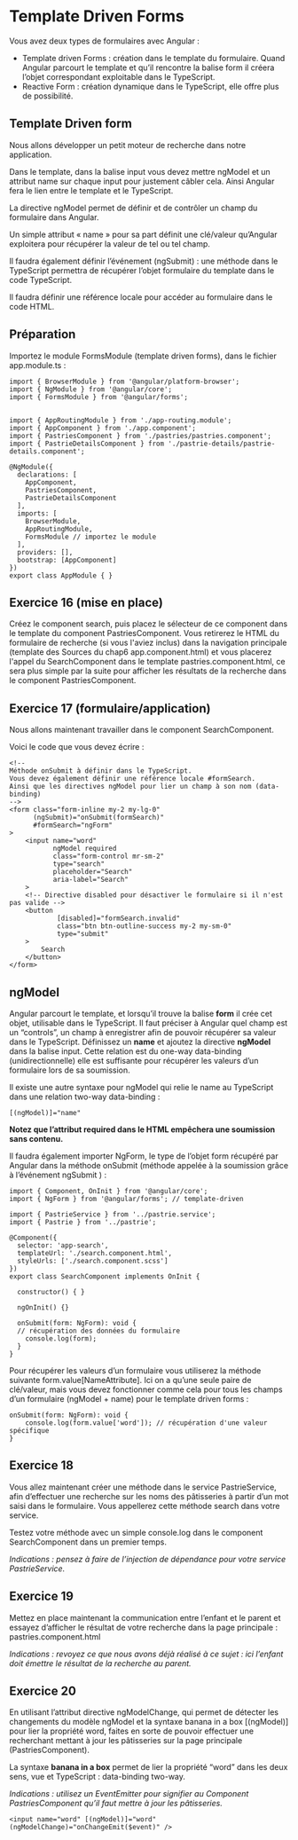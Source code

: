 # Template Driven Forms

Vous avez deux types de formulaires avec Angular :

- Template driven Forms : création dans le template du formulaire. Quand
  Angular parcourt le template et qu’il rencontre la balise form il créera
  l’objet correspondant exploitable dans le TypeScript.
- Reactive Form : création dynamique dans le TypeScript, elle offre plus de
  possibilité.

## Template Driven form

Nous allons développer un petit moteur de recherche dans notre application.

Dans le template, dans la balise input vous devez mettre ngModel et un attribut
name sur chaque input pour justement câbler cela. Ainsi Angular fera le lien
entre le template et le TypeScript.

La directive ngModel permet de définir et de contrôler un champ du formulaire
dans Angular.

Un simple attribut « name » pour sa part définit une clé/valeur qu’Angular
exploitera pour récupérer la valeur de tel ou tel champ.

Il faudra également définir l’événement (ngSubmit) : une méthode dans le
TypeScript permettra de récupérer l’objet formulaire du template dans le code
TypeScript.

Il faudra définir une référence locale pour accéder au formulaire dans le code
HTML.

## Préparation

Importez le module FormsModule (template driven forms), dans le fichier
app.module.ts :

```angularjs
import { BrowserModule } from '@angular/platform-browser';
import { NgModule } from '@angular/core';
import { FormsModule } from '@angular/forms';


import { AppRoutingModule } from './app-routing.module';
import { AppComponent } from './app.component';
import { PastriesComponent } from './pastries/pastries.component';
import { PastrieDetailsComponent } from './pastrie-details/pastrie-details.component';

@NgModule({
  declarations: [
    AppComponent,
    PastriesComponent,
    PastrieDetailsComponent
  ],
  imports: [
    BrowserModule,
    AppRoutingModule,
    FormsModule // importez le module
  ],
  providers: [],
  bootstrap: [AppComponent]
})
export class AppModule { }
```

## Exercice 16 (mise en place)

Créez le component search, puis placez le sélecteur de ce component dans le
template du component PastriesComponent. Vous retirerez le HTML du formulaire de recherche (si vous l'aviez inclus) 
dans la navigation principale (template des Sources du chap6 app.component.html) et 
vous placerez l'appel du SearchComponent dans le template pastries.component.html, ce sera plus simple par la suite pour afficher 
les résultats de la recherche dans le component PastriesComponent.

## Exercice 17 (formulaire/application)

Nous allons maintenant travailler dans le component SearchComponent.

Voici le code que vous devez écrire :

```angular2html
<!--
Méthode onSubmit à définir dans le TypeScript.
Vous devez également définir une référence locale #formSearch.
Ainsi que les directives ngModel pour lier un champ à son nom (data-binding)
-->
<form class="form-inline my-2 my-lg-0"
      (ngSubmit)="onSubmit(formSearch)"
      #formSearch="ngForm"
>
    <input name="word"
           ngModel required
           class="form-control mr-sm-2"
           type="search"
           placeholder="Search"
           aria-label="Search"
    >
    <!-- Directive disabled pour désactiver le formulaire si il n'est pas valide -->
    <button
            [disabled]="formSearch.invalid"
            class="btn btn-outline-success my-2 my-sm-0"
            type="submit"
    >
        Search
    </button>
</form>
```

## ngModel

Angular parcourt le template, et lorsqu’il trouve la balise **form** il crée cet objet,
utilisable dans le TypeScript. Il faut préciser à Angular quel champ est un
“controls”, un champ à enregistrer afin de pouvoir récupérer sa valeur dans le
TypeScript. Définissez un **name** et ajoutez la directive **ngModel** dans la balise
input. Cette relation est du one-way data-binding (unidirectionnelle) elle est
suffisante pour récupérer les valeurs d’un formulaire lors de sa soumission.

Il existe une autre syntaxe pour ngModel qui relie le name au TypeScript dans
une relation two-way data-binding :

```
[(ngModel)]="name"
```

**Notez que l’attribut required dans le HTML empêchera une soumission sans contenu.**

Il faudra également importer NgForm, le type de l’objet form récupéré par
Angular dans la méthode onSubmit (méthode appelée à la soumission grâce à
l’événement ngSubmit ) :

```angularjs
import { Component, OnInit } from '@angular/core';
import { NgForm } from '@angular/forms'; // template-driven

import { PastrieService } from '../pastrie.service';
import { Pastrie } from '../pastrie';

@Component({
  selector: 'app-search',
  templateUrl: './search.component.html',
  styleUrls: ['./search.component.scss']
})
export class SearchComponent implements OnInit {
    
  constructor() { }
  
  ngOnInit() {}
  
  onSubmit(form: NgForm): void {
  // récupération des données du formulaire
    console.log(form);
  }
}
```

Pour récupérer les valeurs d’un formulaire vous utiliserez la méthode suivante
form.value[NameAttribute]. Ici on a qu’une seule paire de clé/valeur, mais vous
devez fonctionner comme cela pour tous les champs d’un formulaire (ngModel +
name) pour le template driven forms :

```angularjs
onSubmit(form: NgForm): void {
    console.log(form.value['word']); // récupération d'une valeur spécifique
}
```

## Exercice 18

Vous allez maintenant créer une méthode dans le service PastrieService, afin
d’effectuer une recherche sur les noms des pâtisseries à partir d’un mot saisi dans le
formulaire. Vous appellerez cette méthode search dans votre service.

Testez votre méthode avec un simple console.log dans le component SearchComponent dans un premier temps.

*Indications : pensez à faire de l’injection de dépendance pour votre service
PastrieService.*

## Exercice 19

Mettez en place maintenant la communication entre l’enfant et le parent et
essayez d’afficher le résultat de votre recherche dans la page principale : pastries.component.html

*Indications : revoyez ce que nous avons déjà réalisé à ce sujet : ici l’enfant doit
émettre le résultat de la recherche au parent.*

## Exercice 20

En utilisant l’attribut directive ngModelChange, qui permet de détecter les
changements du modèle ngModel et la syntaxe banana in a box [(ngModel)]
pour lier la propriété word, faites en sorte de pouvoir effectuer une recherchant mettant à jour les
pâtisseries sur la page principale (PastriesComponent).

La syntaxe **banana in a box** permet de lier la propriété “word” dans les deux
sens, vue et TypeScript : data-binding two-way.

*Indications : utilisez un EventEmitter pour signifier au Component 
PastriesComponent qu’il faut mettre à jour les pâtisseries.*

```angular2html
<input name="word" [(ngModel)]="word" (ngModelChange)="onChangeEmit($event)" />
```